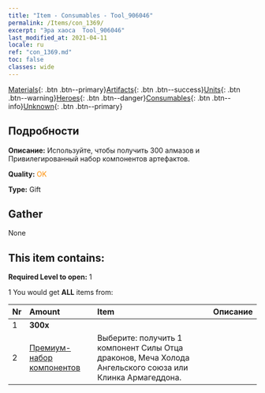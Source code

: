 ```yaml
---
title: "Item - Consumables - Tool_906046"
permalink: /Items/con_1369/
excerpt: "Эра хаоса  Tool_906046"
last_modified_at: 2021-04-11
locale: ru
ref: "con_1369.md"
toc: false
classes: wide
---
```

 [Materials](/ru/Items/){: .btn .btn--primary}[Artifacts](/ru/Items/Artifacts/){: .btn .btn--success}[Units](/ru/Items/Units/){: .btn .btn--warning}[Heroes](/ru/Items/Heroes/){: .btn .btn--danger}[Consumables](/ru/Items/Consumables/){: .btn .btn--info}[Unknown](/ru/Items/Unknown/){: .btn .btn--primary}

## Подробности
 **Описание:** Используйте, чтобы получить 300 алмазов и Привилегированный набор компонентов артефактов.

 **Quality:** <span style="color: #FF8C00">OK</span>

 **Type:** Gift

## Gather

  None

## This item contains:

 **Required Level to open:** 1

 1 You would get **ALL** items  from:

  | Nr | Amount |     Item    | Описание |
  |:---|:-------|:------------|:-----------:|
  | 1 |  **300x** | <i class="fas fa-gem"/> |  | 
  | 2 | [Премиум-набор компонентов](/ru/Items/con_1363/) | Выберите: получить 1 компонент Силы Отца драконов, Меча Холода Ангельского союза или Клинка Армагеддона. | 
